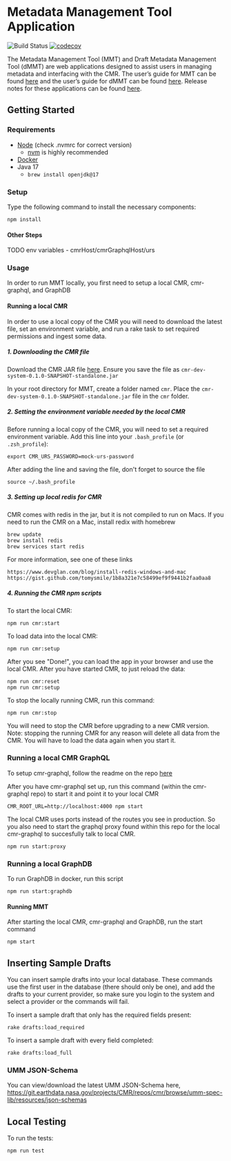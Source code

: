 # Metadata Management Tool Application

<!-- TODO Change to main branch before merging -->
![Build Status](https://github.com/nasa/mmt/workflows/CI/badge.svg?branch=MMT-3390)
[![codecov](https://codecov.io/gh/nasa/mmt/graph/badge.svg?token=B8Qspgsjou)](https://codecov.io/gh/nasa/mmt)

The Metadata Management Tool (MMT) and Draft Metadata Management Tool (dMMT) are web applications designed to assist users in managing metadata and interfacing with the CMR. The user’s guide for MMT can be found [here](https://wiki.earthdata.nasa.gov/display/ED/Metadata+Management+Tool+%28MMT%29+User%27s+Guide "MMT User Guide") and the user’s guide for dMMT can be found [here](https://wiki.earthdata.nasa.gov/display/ED/Draft+MMT+%28dMMT%29+User%27s+Guide "dMMT User Guide"). Release notes for these applications can be found [here](https://wiki.earthdata.nasa.gov/display/ED/MMT+Release+Notes "Release Notes").

## Getting Started

### Requirements

* [Node](https://nodejs.org/) (check .nvmrc for correct version)
  * [nvm](https://github.com/nvm-sh/nvm) is highly recommended
* [Docker](https://www.docker.com/get-started/)
* Java 17
  * `brew install openjdk@17`

### Setup

Type the following command to install the necessary components:

    npm install

#### Other Steps

TODO env variables - cmrHost/cmrGraphqlHost/urs

### Usage

In order to run MMT locally, you first need to setup a local CMR, cmr-graphql, and GraphDB

#### Running a local CMR

In order to use a local copy of the CMR you will need to download the latest file, set an environment variable, and run a rake task to set required permissions and ingest some data.

##### 1. Downloading the CMR file

Download the CMR JAR file [here](https://ci.earthdata.nasa.gov/artifact/CN2-CSN2/shared/build-latest/cmr-dev-system-uberjar.jar/cmr-dev-system-0.1.0-SNAPSHOT-standalone.jar). Ensure you save the file as `cmr-dev-system-0.1.0-SNAPSHOT-standalone.jar`

In your root directory for MMT, create a folder named `cmr`. Place the `cmr-dev-system-0.1.0-SNAPSHOT-standalone.jar` file in the `cmr` folder.

##### 2. Setting the environment variable needed by the local CMR

Before running a local copy of the CMR, you will need to set a required environment variable. Add this line into your `.bash_profile` (or `.zsh_profile`):

    export CMR_URS_PASSWORD=mock-urs-password

After adding the line and saving the file, don't forget to source the file

    source ~/.bash_profile

##### 3. Setting up local redis for CMR

CMR comes with redis in the jar, but it is not compiled to run on Macs.  If you need to run the CMR on a Mac, install redix with homebrew

    brew update
    brew install redis
    brew services start redis

For more information, see one of these links

    https://www.devglan.com/blog/install-redis-windows-and-mac
    https://gist.github.com/tomysmile/1b8a321e7c58499ef9f9441b2faa0aa8

##### 4. Running the CMR npm scripts

To start the local CMR:

    npm run cmr:start

To load data into the local CMR:

    npm run cmr:setup

After you see "Done!", you can load the app in your browser and use the local CMR. After you have started CMR, to just reload the data:

    npm run cmr:reset
    npm run cmr:setup

To stop the locally running CMR, run this command:

    npm run cmr:stop

You will need to stop the CMR before upgrading to a new CMR version. Note: stopping the running CMR for any reason will delete all data from the CMR. You will have to load the data again when you start it.

### Running a local CMR GraphQL

To setup cmr-graphql, follow the readme on the repo [here](https://github.com/nasa/cmr-graphql)

After you have cmr-graphql set up, run this command (within the cmr-graphql repo) to start it and point it to your local CMR

    CMR_ROOT_URL=http://localhost:4000 npm start

The local CMR uses ports instead of the routes you see in production. So you also need to start the graphql proxy found within this repo for the local cmr-graphql to succesfully talk to local CMR.

    npm run start:proxy

### Running a local GraphDB

To run GraphDB in docker, run this script

    npm run start:graphdb


#### Running MMT

After starting the local CMR, cmr-graphql and GraphDB, run the start command

    npm start

## Inserting Sample Drafts

You can insert sample drafts into your local database. These commands use the first user in the database (there should only be one), and add the drafts to your current provider, so make sure you login to the system and select a provider or the commands will fail.

To insert a sample draft that only has the required fields present:

    rake drafts:load_required

To insert a sample draft with every field completed:

    rake drafts:load_full

### UMM JSON-Schema

You can view/download the latest UMM JSON-Schema here, https://git.earthdata.nasa.gov/projects/CMR/repos/cmr/browse/umm-spec-lib/resources/json-schemas

## Local Testing

To run the tests:

    npm run test
